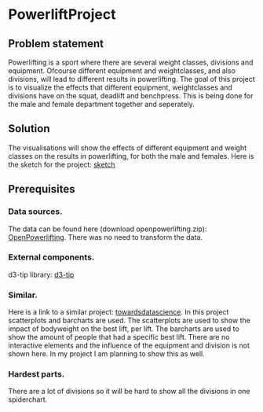 # PowerliftProject

Problem statement
--------------------
Powerlifting is a sport where there are several weight classes, divisions and equipment. Ofcourse different equipment and weightclasses, and also divisions, will lead to different results in powerlifting. The goal of this project is to visualize the effects that different equipment, weightclasses and divisions have on the squat, deadlift and benchpress. This is being done for the male and female department together and seperately. 


Solution
--------------------
The visualisations will show the effects of different equipment and weight classes on the results in powerlifting, for both the male and females. Here is the sketch for the project: [sketch](https://github.com/Markvdhoven/PowerliftProject/blob/master/doc/projectSketch.JPG)


Prerequisites
--------------------

### Data sources. 

The data can be found here (download openpowerlifting.zip): [OpenPowerlifting](https://www.openpowerlifting.org/data.html). There was no need to transform the data.

### External components.

d3-tip library: [d3-tip](https://github.com/Caged/d3-tip)

### Similar. 

Here is a link to a similar project: [towardsdatascience](https://towardsdatascience.com/powerlifting-data-and-exploratory-data-analysis-part-1-6f21d79ac5db). In this project scatterplots and barcharts are used. The scatterplots are used to show the impact of bodyweight on the best lift, per lift. The barcharts are used to show the amount of people that had a specific best lift. There are no interactive elements and the influence of the equipment and division is not shown here. In my project I am planning to show this as well. 

### Hardest parts. 

There are a lot of divisions so it will be hard to show all the divisions in one spiderchart. 
